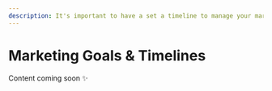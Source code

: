 ```yaml
---
description: It's important to have a set a timeline to manage your marketing goals
---
```


# Marketing Goals & Timelines

Content coming soon ✨

